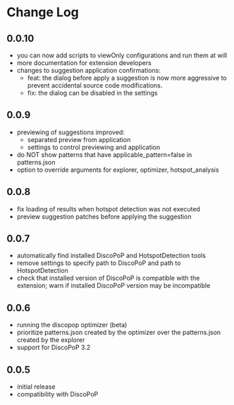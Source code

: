 # Change Log

## 0.0.10

-   you can now add scripts to viewOnly configurations and run them at will
-   more documentation for extension developers
-   changes to suggestion application confirmations:
    -   feat: the dialog before apply a suggestion is now more aggressive to prevent accidental source code modifications.
    -   fix: the dialog can be disabled in the settings

## 0.0.9

-   previewing of suggestions improved:
    -   separated preview from application
    -   settings to control previewing and application
-   do NOT show patterns that have applicable_pattern=false in patterns.json
-   option to override arguments for explorer, optimizer, hotspot_analysis

## 0.0.8

-   fix loading of results when hotspot detection was not executed
-   preview suggestion patches before applying the suggestion

## 0.0.7

-   automatically find installed DiscoPoP and HotspotDetection tools
-   remove settings to specify path to DiscoPoP and path to HotspotDetection
-   check that installed version of DiscoPoP is compatible with the extension; warn if installed DiscoPoP version may be incompatible

## 0.0.6

-   running the discopop optimizer (beta)
-   prioritize patterns.json created by the optimizer over the patterns.json created by the explorer
-   support for DiscoPoP 3.2

## 0.0.5

-   initial release
-   compatibility with DiscoPoP
